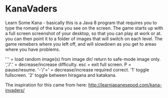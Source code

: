 KanaVaders
==========

Learn Some Kana - basically this is a Java 8 program that requires you  to type the romanji 
of the kana you see on the screen. The game starts up with a full screen screenshot of your desktop, 
so that you can play at work or at. you can then point it to a folder of images that will switch on each level. 
The game remebers where you left off, and will slowdown as you get to areas where you have problems. 

'`' = load random image(s) from image dir/ return to safe-mode image only. 
','/'.' = decrease/increase difficulty. 
esc = exit full screen. 
P = pause/resume. 
'-'/'=' = decrease/increase required correct. 
'1' toggle fullscreen. 
'2' toggle between hiragana and katakana. 


The inspiration for this came from here:
http://learnjapanesepod.com/kana-invaders/
